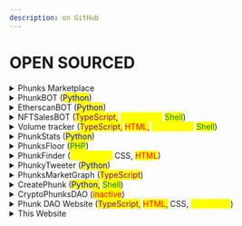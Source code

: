 ```yaml
---
description: on GitHub
---
```


# OPEN SOURCED

<details>

<summary>Phunks Marketplace</summary>

[https://github.com/Crypto-Phunks/CryptoPhunksMarket](https://github.com/Crypto-Phunks/CryptoPhunksMarket)

by <mark style="color:green;"></mark> [@NotLarvaLabs](https://twitter.com/NotLarvaLabs) [@chopper\_\_dad](https://twitter.com/chopper\_\_dad) [@OG\_Kenobi\_Hello](https://twitter.com/OG\_Kenobi\_Hello) [@Pauly0x](https://twitter.com/Pauly0x) [@ryder\_ripps](https://twitter.com/ryder\_ripps)

<mark style="color:orange;">Solidity,</mark> <mark style="color:yellow;">JavaScript</mark>

</details>

<details>

<summary>PhunkBOT (<mark style="color:blue;">Python</mark>)</summary>

[https://github.com/albanow/phunks-nll-twitter-bot](https://github.com/albanow/phunks-nll-twitter-bot)

by [@PhunkBot](https://twitter.com/PhunkBot) [@albanow10](https://twitter.com/albanow10) [@iape\_](https://twitter.com/iape\_)

</details>

<details>

<summary>EtherscanBOT (<mark style="color:blue;">Python</mark>)</summary>

[https://github.com/albanow/etherscan-sales-bot](https://github.com/albanow/etherscan-sales-bot)

by [@PhunkBot](https://twitter.com/PhunkBot) [@albanow10](https://twitter.com/albanow10) [@iape\_](https://twitter.com/iape\_)

</details>

<details>

<summary>NFTSalesBOT (<mark style="color:purple;">TypeScript,</mark> <mark style="color:yellow;">JavaScript,</mark> <mark style="color:green;">Shell</mark>)</summary>

[https://github.com/chopperdaddy/nft-sales-twitter-bot](https://github.com/chopperdaddy/nft-sales-twitter-bot)

by [@chopper\_\_dad](https://twitter.com/chopper\_\_dad)

</details>

<details>

<summary>Volume tracker (<mark style="color:purple;">TypeScript,</mark> <mark style="color:red;">HTML,</mark> <mark style="color:purple;"></mark> <mark style="color:yellow;">JavaScript,</mark> <mark style="color:green;">Shell</mark>)</summary>

[https://github.com/tat2bu/erc721-sale-extractor](https://github.com/tat2bu/erc721-sale-extractor)

by [@tat2bu](https://twitter.com/tat2bu)

</details>

<details>

<summary>PhunkStats (<mark style="color:blue;">Python</mark>)</summary>

[https://github.com/pedropregueiro/phunk-stats](https://github.com/pedropregueiro/phunk-stats)

by [@PhunkStats](https://twitter.com/PhunkStats) [@krel404](https://twitter.com/krel404) [@pedropregueiro](https://twitter.com/pedropregueiro)

</details>

<details>

<summary>PhunksFloor (<mark style="color:green;">PHP</mark>)</summary>

[https://github.com/maximedotair/phunksfloor](https://github.com/maximedotair/phunksfloor)

by [@MaximedotAir](https://twitter.com/MaximedotAir)

</details>

<details>

<summary>PhunkFinder (<mark style="color:yellow;">JavaScript,</mark> CSS, <mark style="color:yellow;"></mark> <mark style="color:red;">HTML</mark>)</summary>

[https://github.com/StarKeyJON/PhunkFinderv1](https://github.com/StarKeyJON/PhunkFinderv1)

by [@TreeGuyJON](https://twitter.com/TreeGuyJON)

</details>

<details>

<summary>PhunkyTweeter (<mark style="color:blue;">Python</mark>)</summary>

[https://github.com/StarKeyJON/phunky\_tweeter](https://github.com/StarKeyJON/phunky\_tweeter)

by [@TreeGuyJON](https://twitter.com/TreeGuyJON)

</details>

<details>

<summary>PhunksMarketGraph (<mark style="color:purple;">TypeScript</mark>)</summary>

[https://github.com/StarKeyJON/CryptoPhunksMarketGraph](https://github.com/StarKeyJON/CryptoPhunksMarketGraph)

by [@TreeGuyJON](https://twitter.com/TreeGuyJON)

</details>

<details>

<summary>CreatePhunk (<mark style="color:blue;">Python,</mark> <mark style="color:green;">Shell</mark>)</summary>

[https://github.com/albanow/create\_phunk](https://github.com/albanow/create\_phunk)

by [@albanow10](https://twitter.com/albanow10)&#x20;

</details>

<details>

<summary>CryptoPhunksDAO (<mark style="color:red;">inactive</mark>) </summary>

[https://github.com/Web3Master/cryptophunks](https://github.com/Web3Master/cryptophunks)

by [@CryptoPhunksDAO](https://twitter.com/CryptoPhunksDAO)

</details>

<details>

<summary>Phunk DAO Website (<mark style="color:purple;">TypeScript,</mark> <mark style="color:red;">HTML,</mark> <mark style="color:purple;"></mark> CSS, <mark style="color:purple;"></mark> <mark style="color:yellow;">JavaScript</mark>)</summary>

[https://github.com/IshaanRawat/phunky](https://github.com/IshaanRawat/phunky)

by [@Phunk\_DAO](https://twitter.com/Phunk\_DAO) [@IshaanRawat](https://twitter.com/IshaanRawat)

</details>

<details>

<summary>This Website </summary>

[https://github.com/phunksbot/wiki](https://github.com/phunksbot/wiki)

by [@iape\_](https://twitter.com/iape\_)

</details>
